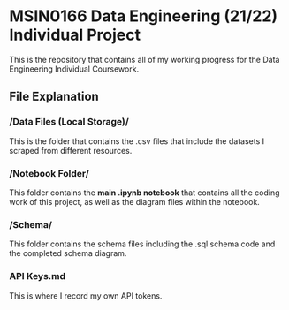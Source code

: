 # MSIN0166 Data Engineering (21/22) Individual Project

This is the repository that contains all of my working progress for the Data Engineering Individual Coursework.

## File Explanation

### /Data Files (Local Storage)/
This is the folder that contains the .csv files that include the datasets I scraped from different resources.

### /Notebook Folder/
This folder contains the **main .ipynb notebook** that contains all the coding work of this project, as well as the diagram files within the notebook.

### /Schema/
This folder contains the schema files including the .sql schema code and the completed schema diagram.

### API Keys.md
This is where I record my own API tokens.
